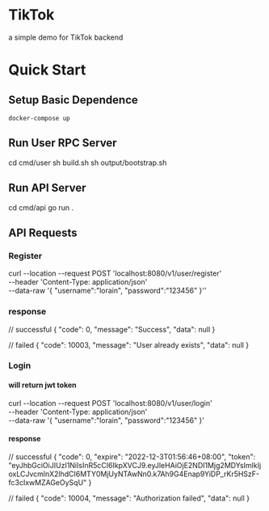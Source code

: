 # TikTok
a simple demo for TikTok backend

# Quick Start
## Setup Basic Dependence
    docker-compose up
## Run User RPC Server
cd cmd/user
sh build.sh
sh output/bootstrap.sh

## Run API Server
cd cmd/api
go run .

## API Requests
### Register
curl --location --request POST 'localhost:8080/v1/user/register' \
--header 'Content-Type: application/json' \
--data-raw '{
    "username":"lorain",
    "password":"123456"
}''
### response
// successful
{
    "code": 0,
    "message": "Success",
    "data": null
}

// failed
{
    "code": 10003,
    "message": "User already exists",
    "data": null
}

### Login
#### will return jwt token
curl --location --request POST 'localhost:8080/v1/user/login' \
--header 'Content-Type: application/json' \
--data-raw '{
    "username":"lorain",
    "password":"123456"
}'

#### response
// successful
{
    "code": 0,
    "expire": "2022-12-3T01:56:46+08:00",
    "token": "eyJhbGciOiJIUzI1NiIsInR5cCI6IkpXVCJ9.eyJleHAiOjE2NDI1Mjg2MDYsImlkIjoxLCJvcmlnX2lhdCI6MTY0MjUyNTAwNn0.k7Ah9G4Enap9YiDP_rKr5HSzF-fc3cIxwMZAGeOySqU"
}

// failed
{
    "code": 10004,
    "message": "Authorization failed",
    "data": null
}
